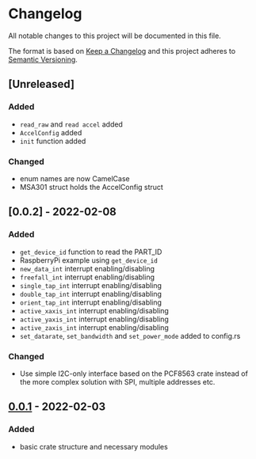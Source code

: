 # Changelog

All notable changes to this project will be documented in this file.

The format is based on [Keep a Changelog](http://keepachangelog.com/en/1.0.0/)
and this project adheres to [Semantic Versioning](http://semver.org/spec/v2.0.0.html).

## [Unreleased]

### Added

- `read_raw` and `read accel` added
- `AccelConfig` added
- `init` function added

### Changed
- enum names are now CamelCase
- MSA301 struct holds the AccelConfig struct

## [0.0.2] - 2022-02-08

### Added
- `get_device_id` function to read the PART_ID
- RaspberryPi example using `get_device_id`
- `new_data_int` interrupt enabling/disabling
- `freefall_int` interrupt enabling/disabling
- `single_tap_int` interrupt enabling/disabling
- `double_tap_int` interrupt enabling/disabling
- `orient_tap_int` interrupt enabling/disabling
- `active_xaxis_int` interrupt enabling/disabling
- `active_yaxis_int` interrupt enabling/disabling
- `active_zaxis_int` interrupt enabling/disabling
- `set_datarate`, `set_bandwidth` and `set_power_mode` added to config.rs

### Changed
- Use simple I2C-only interface based on the PCF8563 crate instead of the more complex solution with SPI, multiple addresses etc.

## [0.0.1] - 2022-02-03

### Added
- basic crate structure and necessary modules

[0.0.1]: https://github.com/nebelgrau77/msa301-rs/releases/tag/v0.0.1

